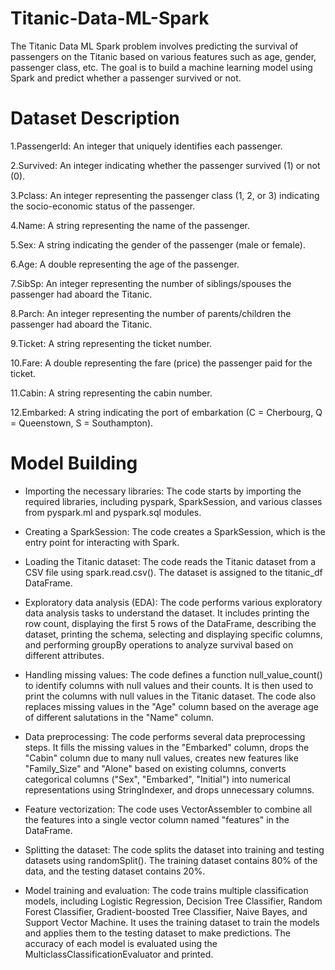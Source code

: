 # Titanic-Data-ML-Spark

The Titanic Data ML Spark problem involves predicting the survival of passengers on the Titanic based on various features such as age, gender, passenger class, etc. The goal is to build a machine learning model using Spark and predict whether a passenger survived or not.

# Dataset Description

1.PassengerId: An integer that uniquely identifies each passenger.

2.Survived: An integer indicating whether the passenger survived (1) or not (0).

3.Pclass: An integer representing the passenger class (1, 2, or 3) indicating the socio-economic status of the passenger.

4.Name: A string representing the name of the passenger.

5.Sex: A string indicating the gender of the passenger (male or female).

6.Age: A double representing the age of the passenger.

7.SibSp: An integer representing the number of siblings/spouses the passenger had aboard the Titanic.

8.Parch: An integer representing the number of parents/children the passenger had aboard the Titanic.

9.Ticket: A string representing the ticket number.

10.Fare: A double representing the fare (price) the passenger paid for the ticket.

11.Cabin: A string representing the cabin number.

12.Embarked: A string indicating the port of embarkation (C = Cherbourg, Q = Queenstown, S = Southampton).

# Model Building

* Importing the necessary libraries: The code starts by importing the required libraries, including pyspark, SparkSession, and various classes from pyspark.ml and pyspark.sql modules.

* Creating a SparkSession: The code creates a SparkSession, which is the entry point for interacting with Spark.

* Loading the Titanic dataset: The code reads the Titanic dataset from a CSV file using spark.read.csv(). The dataset is assigned to the titanic_df DataFrame.

* Exploratory data analysis (EDA): The code performs various exploratory data analysis tasks to understand the dataset. It includes printing the row count, displaying the first 5 rows of the DataFrame, describing the dataset, printing the schema, selecting and displaying specific columns, and performing groupBy operations to analyze survival based on different attributes.

* Handling missing values: The code defines a function null_value_count() to identify columns with null values and their counts. It is then used to print the columns with null values in the Titanic dataset. The code also replaces missing values in the "Age" column based on the average age of different salutations in the "Name" column.

* Data preprocessing: The code performs several data preprocessing steps. It fills the missing values in the "Embarked" column, drops the "Cabin" column due to many null values, creates new features like "Family_Size" and "Alone" based on existing columns, converts categorical columns ("Sex", "Embarked", "Initial") into numerical representations using StringIndexer, and drops unnecessary columns.

* Feature vectorization: The code uses VectorAssembler to combine all the features into a single vector column named "features" in the DataFrame.

* Splitting the dataset: The code splits the dataset into training and testing datasets using randomSplit(). The training dataset contains 80% of the data, and the testing dataset contains 20%.

* Model training and evaluation: The code trains multiple classification models, including Logistic Regression, Decision Tree Classifier, Random Forest Classifier, Gradient-boosted Tree Classifier, Naive Bayes, and Support Vector Machine. It uses the training dataset to train the models and applies them to the testing dataset to make predictions. The accuracy of each model is evaluated using the MulticlassClassificationEvaluator and printed.
